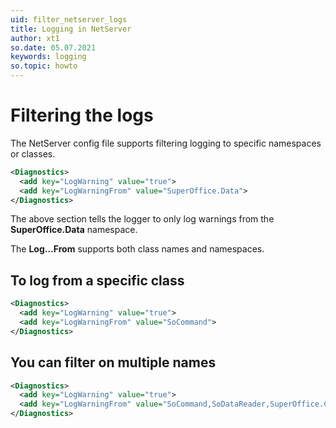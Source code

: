 ```yaml
---
uid: filter_netserver_logs
title: Logging in NetServer
author: xt1
so.date: 05.07.2021
keywords: logging
so.topic: howto
---
```


# Filtering the logs

The NetServer config file supports filtering logging to specific namespaces or classes.

```xml
<Diagnostics>
  <add key="LogWarning" value="true">
  <add key="LogWarningFrom" value="SuperOffice.Data">
</Diagnostics>
```

The above section tells the logger to only log warnings from the **SuperOffice.Data** namespace.

The **Log...From** supports both class names and namespaces.

## To log from a specific class

```xml
<Diagnostics>
  <add key="LogWarning" value="true">
  <add key="LogWarningFrom" value="SoCommand">
</Diagnostics>
```

## You can filter on multiple names

```xml
<Diagnostics>
  <add key="LogWarning" value="true">
  <add key="LogWarningFrom" value="SoCommand,SoDataReader,SuperOffice.CRM.Webhooks">
</Diagnostics>
```
